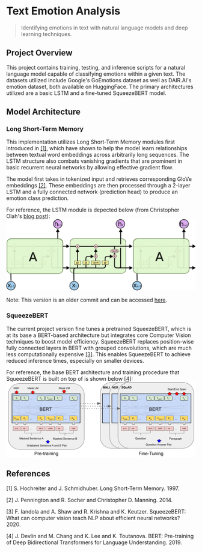 # Text Emotion Analysis
> Identifying emotions in text with natural language models and deep learning techniques.

## Project Overview
This project contains training, testing, and inference scripts for a natural language model capable of classifying emotions within a given text. The datasets utilized include Google's GoEmotions dataset as well as DAIR.AI's emotion dataset, both available on HuggingFace. The primary architectures utilized are a basic LSTM and a fine-tuned SqueezeBERT model.

## Model Architecture

### Long Short-Term Memory
This implementation utilizes Long Short-Term Memory modules first introduced in [[1]](#1), which have shown to help the model learn relationships between textual word embeddings across arbitrarily long sequences. The LSTM structure also combats vanishing gradients that are prominent in basic recurrent neural networks by allowing effective gradient flow.

The model first takes in tokenized input and retrieves corresponding GloVe embeddings [[2]](#2). These embeddings are then processed through a 2-layer LSTM and a fully connected network (prediction head) to produce an emotion class prediction.

For reference, the LSTM module is depected below (from Christopher Olah's [blog post](https://colah.github.io/posts/2015-08-Understanding-LSTMs/)):
![LSTM module](references/lstm.png)

Note: This version is an older commit and can be accessed [here](https://github.com/joe-lin-tech/playground/commit/4a88246798ed6361afea63272c74f66402c99ec5).

### SqueezeBERT
The current project version fine tunes a pretrained SqueezeBERT, which is at its base a BERT-based architecture but integrates core Computer Vision techniques to boost model efficiency. SqueezeBERT replaces position-wise fully connected layers in BERT with grouped convolutions, which are much less computationally expensive [[3]](#3). This enables SqueezeBERT to achieve reduced inference times, especially on smaller devices.

For reference, the base BERT architecture and training procedure that SqueezeBERT is built on top of is shown below [[4]](#4):
![BERT architecture](references/bert.jpeg)

## References
<a id="1">[1]</a> 
S. Hochreiter and J. Schmidhuber. Long Short-Term Memory. 1997.

<a id="2">[2]</a>
J. Pennington and R. Socher and Christopher D. Manning. 2014.

<a id="3">[3]</a>
F. Iandola and A. Shaw and R. Krishna and K. Keutzer. SqueezeBERT: What can computer vision teach NLP
about efficient neural networks? 2020.

<a id="4">[4]</a>
J. Devlin and M. Chang and K. Lee and K. Toutanova. BERT: Pre-training of Deep Bidirectional Transformers for
Language Understanding. 2019.